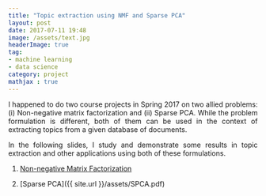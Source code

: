 ```yaml
---
title: "Topic extraction using NMF and Sparse PCA"
layout: post
date: 2017-07-11 19:48
image: /assets/text.jpg
headerImage: true
tag:
- machine learning
- data science
category: project
mathjax : true
---
```


<p style='text-align: justify;'>
I happened to do two course projects in Spring 2017 on two allied problems: (i) Non-negative matrix factorization and (ii) Sparse PCA. While the problem formulation is different, both of them can be used in the context of extracting topics from a given database of documents.</p>

<p style='text-align: justify;'>
In the following slides, I study and demonstrate some results in topic extraction and other applications using both of these formulations. </p>

1. [Non-negative Matrix Factorization](/assets/NMF.pdf)

2. [Sparse PCA]({{ site.url }}/assets/SPCA.pdf)

